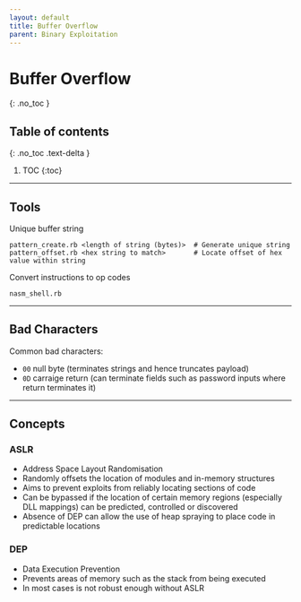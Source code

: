 ```yaml
---
layout: default
title: Buffer Overflow
parent: Binary Exploitation
---
```


# Buffer Overflow
{: .no_toc }

## Table of contents
{: .no_toc .text-delta }

1. TOC
{:toc}

---

## Tools
Unique buffer string
```shell
pattern_create.rb <length of string (bytes)>  # Generate unique string
pattern_offset.rb <hex string to match>       # Locate offset of hex value within string
```

Convert instructions to op codes
```shell
nasm_shell.rb
```

---

## Bad Characters
Common bad characters:
- `00` null byte (terminates strings and hence truncates payload)
- `0D` carraige return (can terminate fields such as password inputs where return terminates it)

---

## Concepts
### ASLR
- Address Space Layout Randomisation
- Randomly offsets the location of modules and in-memory structures
- Aims to prevent exploits from reliably locating sections of code
- Can be bypassed if the location of certain memory regions (especially DLL mappings) can be predicted, controlled or discovered
- Absence of DEP can allow the use of heap spraying to place code in predictable locations

### DEP
- Data Execution Prevention
- Prevents areas of memory such as the stack from being executed
- In most cases is not robust enough without ASLR
